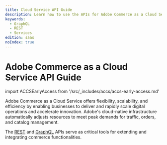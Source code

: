 ```yaml
---
title: Cloud Service API Guide
description: Learn how to use the APIs for Adobe Commerce as a Cloud Service.
keywords:
  - GraphQL
  - REST
  - Services
edition: saas
noIndex: true
---
```


# Adobe Commerce as a Cloud Service API Guide

import ACCSEarlyAccess from '/src/_includes/accs/accs-early-access.md'

<ACCSEarlyAccess />

Adobe Commerce as a Cloud Service offers flexibility, scalability, and efficiency by enabling businesses to deliver and rapidly scale digital operations and accelerate innovation. Adobe's cloud-native infrastructure automatically adjusts resources to meet peak demands for traffic, orders, and catalog management.

The [REST](/reference/cloud/rest/) and [GraphQL](/reference/cloud/graphql/) APIs serve as critical tools for extending and integrating commerce functionalities.
